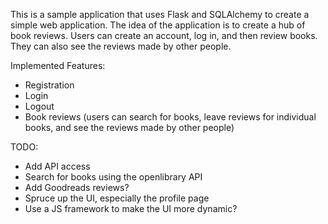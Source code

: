 This is a sample application that uses Flask and SQLAlchemy to create a simple web application.
The idea of the application is to create a hub of book reviews. Users can create an account, log in, and then review books. They can also see the reviews made by other people.

Implemented Features:
- Registration
- Login
- Logout
- Book reviews (users can search for books, leave reviews for individual books, and see the reviews made by other people)

TODO:
- Add API access
- Search for books using the openlibrary API
- Add Goodreads reviews?
- Spruce up the UI, especially the profile page
- Use a JS framework to make the UI more dynamic?